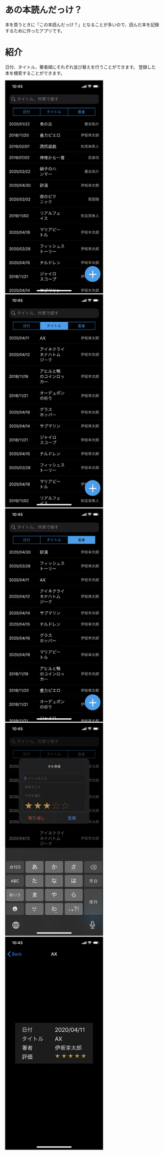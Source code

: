 # あの本読んだっけ？
 
本を買うときに「この本読んだっけ？」となることが多いので、読んだ本を記録するために作ったアプリです。



# 紹介
日付、タイトル、著者順にそれぞれ並び替えを行うことができます。
登録した本を検索することができます。

<img src="IMG_1062.png" width="320px"> <img src="IMG_1063.png" width="320px">
<img src="IMG_1064.png" width="320px">
<img src="IMG_1065.png" width="320px">
<img src="IMG_1066.png" width="320px">


